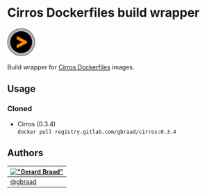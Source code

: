 Cirros Dockerfiles build wrapper
================================

!["Prompt"](https://raw.githubusercontent.com/gbraad/assets/gh-pages/icons/prompt-icon-64.png)


Build wrapper for [Cirros Dockerfiles](https://github.com/ewindisch/docker-cirros) images.


Usage
-----

### Cloned

  * Cirros (0.3.4)  
    `docker pull registry.gitlab.com/gbraad/cirros:0.3.4`


Authors
-------

| [!["Gerard Braad"](http://gravatar.com/avatar/e466994eea3c2a1672564e45aca844d0.png?s=60)](http://gbraad.nl "Gerard Braad <me@gbraad.nl>") |
|---|
| [@gbraad](https://twitter.com/gbraad)  |
